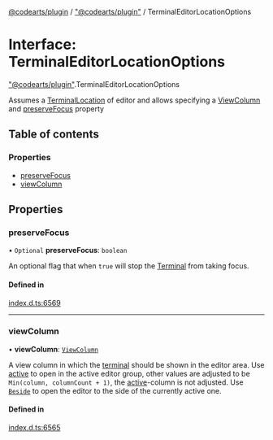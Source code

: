 [@codearts/plugin](../README.md) / ["@codearts/plugin"](../modules/_codearts_plugin_.md) / TerminalEditorLocationOptions

# Interface: TerminalEditorLocationOptions

["@codearts/plugin"](../modules/_codearts_plugin_.md).TerminalEditorLocationOptions

Assumes a [TerminalLocation](../enums/codearts_plugin_.TerminalLocation.md) of editor and allows specifying a [ViewColumn](../enums/codearts_plugin_.ViewColumn.md) and
[preserveFocus](codearts_plugin_.TerminalEditorLocationOptions.md#preservefocus) property

## Table of contents

### Properties

- [preserveFocus](codearts_plugin_.TerminalEditorLocationOptions.md#preservefocus)
- [viewColumn](codearts_plugin_.TerminalEditorLocationOptions.md#viewcolumn)

## Properties

### preserveFocus

• `Optional` **preserveFocus**: `boolean`

An optional flag that when `true` will stop the [Terminal](codearts_plugin_.Terminal.md) from taking focus.

#### Defined in

[index.d.ts:6569](https://github.com/huaweicloud/cloudide-plugin-api/blob/03b481c/index.d.ts#L6569)

___

### viewColumn

• **viewColumn**: [`ViewColumn`](../enums/codearts_plugin_.ViewColumn.md)

A view column in which the [terminal](codearts_plugin_.Terminal.md) should be shown in the editor area.
Use [active](../enums/codearts_plugin_.ViewColumn.md#active) to open in the active editor group, other values are
adjusted to be `Min(column, columnCount + 1)`, the
[active](../enums/codearts_plugin_.ViewColumn.md#active)-column is not adjusted. Use
[`Beside`](../enums/codearts_plugin_.ViewColumn.md#beside) to open the editor to the side of the currently active one.

#### Defined in

[index.d.ts:6565](https://github.com/huaweicloud/cloudide-plugin-api/blob/03b481c/index.d.ts#L6565)
